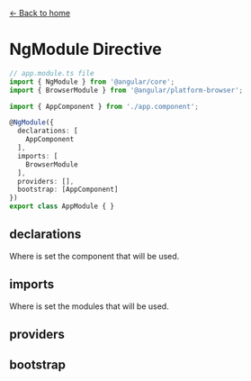 [<- Back to home](../README.md)

# NgModule Directive

```typescript
// app.module.ts file
import { NgModule } from '@angular/core';
import { BrowserModule } from '@angular/platform-browser';

import { AppComponent } from './app.component';

@NgModule({
  declarations: [
    AppComponent
  ],
  imports: [
    BrowserModule
  ],
  providers: [],
  bootstrap: [AppComponent]
})
export class AppModule { }
```



## declarations
Where is set the component that will be used.

## imports
Where is set the modules that will be used.

## providers

## bootstrap

